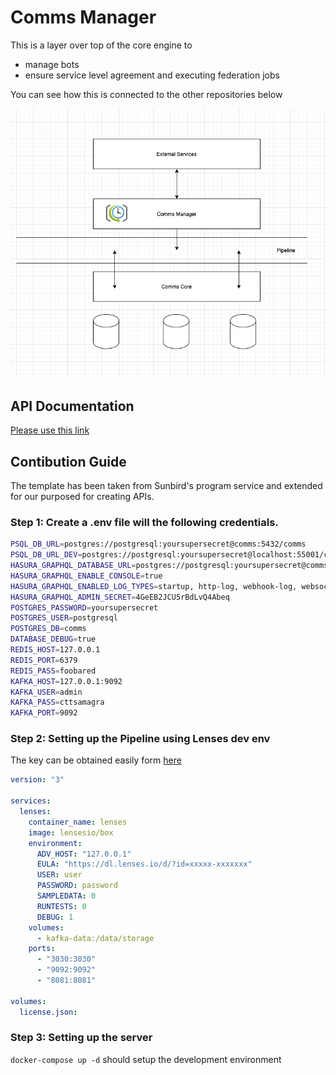 # Comms Manager

This is a layer over top of the core engine to

- manage bots
- ensure service level agreement and executing federation jobs

You can see how this is connected to the other repositories below

![Connections](./docs/conn.png)

## API Documentation

[Please use this link](https://documenter.getpostman.com/view/7043186/Tz5qaxaN)

## Contibution Guide

The template has been taken from Sunbird's program service and extended for our purposed for creating APIs.

### Step 1: Create a .env file will the following credentials.

```sh
PSQL_DB_URL=postgres://postgresql:yoursupersecret@comms:5432/comms
PSQL_DB_URL_DEV=postgres://postgresql:yoursupersecret@localhost:55001/comms
HASURA_GRAPHQL_DATABASE_URL=postgres://postgresql:yoursupersecret@comms:5432/comms
HASURA_GRAPHQL_ENABLE_CONSOLE=true
HASURA_GRAPHQL_ENABLED_LOG_TYPES=startup, http-log, webhook-log, websocket-log, query-log
HASURA_GRAPHQL_ADMIN_SECRET=4GeEB2JCU5rBdLvQ4Abeq
POSTGRES_PASSWORD=yoursupersecret
POSTGRES_USER=postgresql
POSTGRES_DB=comms
DATABASE_DEBUG=true
REDIS_HOST=127.0.0.1
REDIS_PORT=6379
REDIS_PASS=foobared
KAFKA_HOST=127.0.0.1:9092
KAFKA_USER=admin
KAFKA_PASS=cttsamagra
KAFKA_PORT=9092
```

### Step 2: Setting up the Pipeline using Lenses dev env

The key can be obtained easily form [here](https://lenses.io/lenses-download/)

```yml
version: "3"

services:
  lenses:
    container_name: lenses
    image: lensesio/box
    environment:
      ADV_HOST: "127.0.0.1"
      EULA: "https://dl.lenses.io/d/?id=xxxxx-xxxxxxx"
      USER: user
      PASSWORD: password
      SAMPLEDATA: 0
      RUNTESTS: 0
      DEBUG: 1
    volumes:
      - kafka-data:/data/storage
    ports:
      - "3030:3030"
      - "9092:9092"
      - "8081:8081"

volumes:
  license.json:
```

### Step 3: Setting up the server

`docker-compose up -d` should setup the development environment
